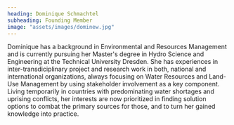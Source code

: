 ```yaml
---
heading: Dominique Schmachtel
subheading: Founding Member
image: "assets/images/dominew.jpg"
---
```


Dominique has a background in Environmental and Resources Management and is currently pursuing her Master's degree in Hydro Science and Engineering at the Technical University Dresden. She has experiences in inter-transdiciplinary project and research work in both, national and international organizations, always focusing on Water Resources and Land-Use Management by using stakeholder involvement as a key component. Living temporarily in countries with predominating water shortages and uprising conflicts, her interests are now prioritized in finding solution options to combat the primary sources for those, and to turn her gained knowledge into practice.
